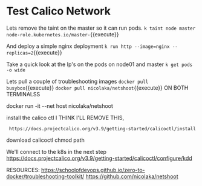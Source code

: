# Test Calico Network

Lets remove the taint on the master so it can run pods.
`k taint node master node-role.kubernetes.io/master-`{{execute}}

And deploy a simple nginx deployment 
`k run http --image=nginx --replicas=2`{{execute}}

Take a quick look at the Ip's on the pods on node01 and master
`k get pods -o wide`

Lets pull a couple of troubleshooting images
`docker pull busybox`{{execute}}
`docker pull nicolaka/netshoot`{{execute}}
ON BOTH TERMINALSS



docker run -it --net host nicolaka/netshoot



install the calico ctl  I THINK I'LL REMOVE THIS, 
  
     https://docs.projectcalico.org/v3.9/getting-started/calicoctl/install 
  download calicoctl
  chmod
  path

We'll connect to the k8s in the next step
   https://docs.projectcalico.org/v3.9/getting-started/calicoctl/configure/kdd
   
RESOURCES:
https://schoolofdevops.github.io/zero-to-docker/troubleshooting-toolkit/
https://github.com/nicolaka/netshoot
   